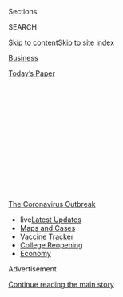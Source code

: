 <div id="app">

<div>

<div>

<div>

<div class="NYTAppHideMasthead css-1q2w90k e1suatyy0">

<div class="section css-ui9rw0 e1suatyy2">

<div class="css-eph4ug er09x8g0">

<div class="css-6n7j50">

</div>

<span class="css-1dv1kvn">Sections</span>

<div class="css-10488qs">

<span class="css-1dv1kvn">SEARCH</span>

</div>

[Skip to content](#site-content)[Skip to site
index](#site-index)

</div>

<div id="masthead-section-label" class="css-1wr3we4 eaxe0e00">

[Business](https://www.nytimes3xbfgragh.onion/section/business)

</div>

<div class="css-10698na e1huz5gh0">

</div>

</div>

<div id="masthead-bar-one" class="section hasLinks css-15hmgas e1csuq9d3">

<div class="css-uqyvli e1csuq9d0">

</div>

<div class="css-1uqjmks e1csuq9d1">

</div>

<div class="css-9e9ivx">

[](https://myaccount.nytimes3xbfgragh.onion/auth/login?response_type=cookie&client_id=vi)

</div>

<div class="css-1bvtpon e1csuq9d2">

[Today’s
Paper](https://www.nytimes3xbfgragh.onion/section/todayspaper)

</div>

</div>

</div>

</div>

<div data-aria-hidden="false">

<div id="site-content" data-role="main">

<div>

<div class="css-1aor85t" style="opacity:0.000000001;z-index:-1;visibility:hidden">

<div class="css-1hqnpie">

<div class="css-epjblv">

<span class="css-17xtcya">[Business](/section/business)</span><span class="css-x15j1o">|</span><span class="css-fwqvlz">Dow
Skids Into Bear Market, Heralding an Uncertain
Future</span>

</div>

<div class="css-k008qs">

<div class="css-1iwv8en">

<span class="css-18z7m18"></span>

<div>

</div>

</div>

<span class="css-1n6z4y">https://nyti.ms/38HtXfy</span>

<div class="css-1705lsu">

<div class="css-4xjgmj">

<div class="css-4skfbu" data-role="toolbar" data-aria-label="Social Media Share buttons, Save button, and Comments Panel with current comment count" data-testid="share-tools">

  - 
  - 
  - 
  - 
    
    <div class="css-6n7j50">
    
    </div>

  - 

</div>

</div>

</div>

</div>

</div>

</div>

<div id="NYT_TOP_BANNER_REGION" class="css-13pd83m">

<div>

<div id="styln-prism-menu-1592847958612" class="section interactive-content interactive-size-medium css-1edisqu">

<div class="css-17ih8de interactive-body">

<div id="scroll-container" class="css-1gj85ro">

[<span class="styln-title-wrap"><span class="css-1pje3qr">The
Coronavirus</span><span class="css-1pje3qr">
Outbreak</span></span>](https://www.nytimes3xbfgragh.onion/news-event/coronavirus?action=click&pgtype=Article&state=default&region=TOP_BANNER&context=storylines_menu)

  - <span class="css-kqxiym" data-emphasize="true">live</span>[Latest
    Updates](https://www.nytimes3xbfgragh.onion/2020/08/03/world/coronavirus-covid-19.html?action=click&pgtype=Article&state=default&region=TOP_BANNER&context=storylines_menu)
  - [Maps and
    Cases](https://www.nytimes3xbfgragh.onion/interactive/2020/us/coronavirus-us-cases.html?action=click&pgtype=Article&state=default&region=TOP_BANNER&context=storylines_menu)
  - [Vaccine
    Tracker](https://www.nytimes3xbfgragh.onion/interactive/2020/science/coronavirus-vaccine-tracker.html?action=click&pgtype=Article&state=default&region=TOP_BANNER&context=storylines_menu)
  - [College
    Reopening](https://www.nytimes3xbfgragh.onion/2020/08/02/us/covid-college-reopening.html?action=click&pgtype=Article&state=default&region=TOP_BANNER&context=storylines_menu)
  - [Economy](https://www.nytimes3xbfgragh.onion/live/2020/08/03/business/stock-market-today-coronavirus?action=click&pgtype=Article&state=default&region=TOP_BANNER&context=storylines_menu)

</div>

</div>

</div>

</div>

</div>

<div id="top-wrapper" class="css-1sy8kpn">

<div id="top-slug" class="css-l9onyx">

Advertisement

</div>

[Continue reading the main
story](#after-top)

<div class="ad top-wrapper" style="text-align:center;height:100%;display:block;min-height:250px">

<div id="top" class="place-ad" data-position="top" data-size-key="top">

</div>

</div>

<div id="after-top">

</div>

</div>

<div>

<div id="sponsor-wrapper" class="css-1hyfx7x">

<div id="sponsor-slug" class="css-19vbshk">

Supported by

</div>

[Continue reading the main
story](#after-sponsor)

<div id="sponsor" class="ad sponsor-wrapper" style="text-align:center;height:100%;display:block">

</div>

<div id="after-sponsor">

</div>

</div>

<div class="css-186x18t">

</div>

<div class="css-1vkm6nb ehdk2mb0">

# Dow Skids Into Bear Market, Heralding an Uncertain Future

</div>

The Dow Jones industrial average closed down more than 20 percent from
its high last month, ending a bull market that ran for more than a
decade.

<div class="css-79elbk" data-testid="photoviewer-wrapper">

<div class="css-z3e15g" data-testid="photoviewer-wrapper-hidden">

</div>

<div class="css-1a48zt4 ehw59r15" data-testid="photoviewer-children">

![<span class="css-16f3y1r e13ogyst0" data-aria-hidden="true">The
opening bell at the New York Stock Exchange on
Wednesday.</span><span class="css-cnj6d5 e1z0qqy90" itemprop="copyrightHolder"><span class="css-1ly73wi e1tej78p0">Credit...</span><span><span>Devin
Yalkin for The New York
Times</span></span></span>](https://static01.graylady3jvrrxbe.onion/images/2020/03/11/business/00bullmarket/merlin_170349099_056b3da4-4eb6-4918-aff3-9f1bf9026bac-articleLarge.jpg?quality=75&auto=webp&disable=upscale)

</div>

</div>

<div class="css-18e8msd">

<div class="css-vp77d3 epjyd6m0">

<div class="css-1baulvz">

By [<span class="css-1baulvz last-byline" itemprop="name">Matt
Phillips</span>](https://www.nytimes3xbfgragh.onion/by/matt-phillips)

</div>

</div>

  - 
    
    <div class="css-ld3wwf e16638kd2">
    
    Published March 11, 2020Updated April 8,
    2020
    
    </div>

  - 
    
    <div class="css-4xjgmj">
    
    <div class="css-pvvomx" data-role="toolbar" data-aria-label="Social Media Share buttons, Save button, and Comments Panel with current comment count" data-testid="share-tools">
    
      - 
      - 
      - 
      - 
        
        <div class="css-6n7j50">
        
        </div>
    
      - 
    
    </div>
    
    </div>

</div>

</div>

<div class="section meteredContent css-1r7ky0e" name="articleBody" itemprop="articleBody">

<div class="css-1fanzo5 StoryBodyCompanionColumn">

<div class="css-53u6y8">

The 11-year bull market, which grew in tandem with one of the longest
economic expansions in United States history, weathered a European debt
crisis and survived President Trump’s trade war with China, is dead — a
casualty of the [global coronavirus
pandemic](https://www.nytimes3xbfgragh.onion/2020/03/11/world/coronavirus-news.html).

On Wednesday, the [Dow
Jones](https://www.nytimes3xbfgragh.onion/2020/04/08/business/media/dow-jones-wall-street-journal-william-lewis.html)
industrial average fell 5.9 percent, completing a decline of 20.3
percent from a high reached on Feb. 12 and signaling a bear market. That
threshold — a fall of 20 percent from a high — suggests a fundamental
change in investors’ view of the economy and could be a precursor to a
recession.

</div>

</div>

<div id="markets-dow-bear" class="section interactive-content interactive-size-scoop css-174j8de" data-id="100000007029238">

## Dow Industrials

<div class="css-17ih8de interactive-body" data-sourceid="100000007029238">

<div id="g-markets-dow-bear-box" class="ai2html">

<div id="g-markets-dow-bear-335" class="g-artboard" style="max-width: 335px;max-height: 420px" data-aspect-ratio="0.797" data-min-width="0" data-max-width="599">

<div style="padding: 0 0 125.4974% 0;">

</div>

![](data:image/gif;base64,R0lGODlhCgAKAIAAAB8fHwAAACH5BAEAAAAALAAAAAAKAAoAAAIIhI+py+0PYysAOw==)

<div id="g-ai0-1" class="g-graphic g-aiAbs g-aiPointText" style="top:1.9661%;margin-top:-8.3px;right:86.5873%;width:66px;">

30,000

</div>

<div id="g-ai0-2" class="g-graphic g-aiAbs g-aiPointText" style="top:14.8105%;margin-top:-14.3px;left:11.5301%;margin-left:-33.5px;width:67px;">

Feb.
12

peak

</div>

<div id="g-ai0-3" class="g-graphic g-aiAbs g-aiPointText" style="top:15.2862%;margin-top:-7.3px;right:1.4331%;width:92px;">

Daily
closes

</div>

<div id="g-ai0-4" class="g-graphic g-aiAbs g-aiPointText" style="top:23.3735%;margin-top:-8.3px;right:86.5873%;width:66px;">

28,000

</div>

<div id="g-ai0-5" class="g-graphic g-aiAbs g-aiPointText" style="top:43.825%;margin-top:-8.2px;right:57.0418%;width:92px;">

Correction

</div>

<div id="g-ai0-6" class="g-graphic g-aiAbs g-aiPointText" style="top:44.7808%;margin-top:-8.3px;right:86.5873%;width:66px;">

26,000

</div>

<div id="g-ai0-7" class="g-graphic g-aiAbs g-aiPointText" style="top:66.1881%;margin-top:-8.3px;right:86.5873%;width:66px;">

24,000

</div>

<div id="g-ai0-8" class="g-graphic g-aiAbs g-aiPointText" style="top:72.606%;margin-top:-8.2px;right:57.0287%;width:104px;">

Bear
market

</div>

<div id="g-ai0-9" class="g-graphic g-aiAbs g-aiPointText" style="top:80.4597%;margin-top:-24.3px;right:1.499%;width:104px;">

Wednesday:

down 20.2%

from the
peak

</div>

<div id="g-ai0-10" class="g-graphic g-aiAbs g-aiPointText" style="top:87.5955%;margin-top:-8.3px;right:86.5873%;width:66px;">

22,000

</div>

<div id="g-ai0-11" class="g-graphic g-aiAbs g-aiPointText" style="top:95.4448%;margin-top:-14.3px;left:13.1812%;width:50px;">

FEB.

12

</div>

<div id="g-ai0-12" class="g-graphic g-aiAbs g-aiPointText" style="top:93.7798%;margin-top:-7.3px;left:26.5003%;width:38px;">

18

</div>

<div id="g-ai0-13" class="g-graphic g-aiAbs g-aiPointText" style="top:93.7798%;margin-top:-7.3px;left:44.2595%;width:38px;">

24

</div>

<div id="g-ai0-14" class="g-graphic g-aiAbs g-aiPointText" style="top:93.7798%;margin-top:-7.3px;left:66.4584%;width:80px;">

MARCH
2

</div>

<div id="g-ai0-15" class="g-graphic g-aiAbs g-aiPointText" style="top:93.7798%;margin-top:-7.3px;left:88.6575%;width:30px;">

9

</div>

</div>

<div id="g-markets-dow-bear-600" class="g-artboard" style="width:600px; height:413.031647949081px;" data-aspect-ratio="1.453" data-min-width="600">

<div style="">

</div>

![](data:image/gif;base64,R0lGODlhCgAKAIAAAB8fHwAAACH5BAEAAAAALAAAAAAKAAoAAAIIhI+py+0PYysAOw==)

<div id="g-ai1-1" class="g-graphic g-aiAbs g-aiPointText" style="top:2.0013%;margin-top:-8.3px;right:92.6667%;width:66px;">

30,000

</div>

<div id="g-ai1-2" class="g-graphic g-aiAbs g-aiPointText" style="top:15.0753%;margin-top:-14.3px;left:10.6995%;margin-left:-32.5px;width:65px;">

Feb.
12

peak

</div>

<div id="g-ai1-3" class="g-graphic g-aiAbs g-aiPointText" style="top:15.5596%;margin-top:-7.3px;right:1.2082%;width:92px;">

Daily
closes

</div>

<div id="g-ai1-4" class="g-graphic g-aiAbs g-aiPointText" style="top:23.7914%;margin-top:-8.3px;right:92.6667%;width:66px;">

28,000

</div>

<div id="g-ai1-5" class="g-graphic g-aiAbs g-aiPointText" style="top:44.6086%;margin-top:-8.2px;right:57.4299%;width:92px;">

Correction

</div>

<div id="g-ai1-6" class="g-graphic g-aiAbs g-aiPointText" style="top:45.5815%;margin-top:-8.3px;right:92.6667%;width:66px;">

26,000

</div>

<div id="g-ai1-7" class="g-graphic g-aiAbs g-aiPointText" style="top:67.3715%;margin-top:-8.3px;right:92.6667%;width:66px;">

24,000

</div>

<div id="g-ai1-8" class="g-graphic g-aiAbs g-aiPointText" style="top:73.9042%;margin-top:-8.2px;right:57.4224%;width:104px;">

Bear
market

</div>

<div id="g-ai1-9" class="g-graphic g-aiAbs g-aiPointText" style="top:81.8982%;margin-top:-24.3px;right:1.2451%;width:104px;">

Wednesday:

down 20.2%

from the
peak

</div>

<div id="g-ai1-10" class="g-graphic g-aiAbs g-aiPointText" style="top:89.1616%;margin-top:-8.3px;right:92.6667%;width:66px;">

22,000

</div>

<div id="g-ai1-11" class="g-graphic g-aiAbs g-aiPointText" style="top:95.4565%;margin-top:-7.3px;left:12.1274%;width:70px;">

FEB.
12

</div>

<div id="g-ai1-12" class="g-graphic g-aiAbs g-aiPointText" style="top:95.4565%;margin-top:-7.3px;left:25.6092%;width:38px;">

18

</div>

<div id="g-ai1-13" class="g-graphic g-aiAbs g-aiPointText" style="top:95.4565%;margin-top:-7.3px;left:43.5848%;width:38px;">

24

</div>

<div id="g-ai1-14" class="g-graphic g-aiAbs g-aiPointText" style="top:95.4565%;margin-top:-7.3px;left:66.0543%;width:80px;">

MARCH
2

</div>

<div id="g-ai1-15" class="g-graphic g-aiAbs g-aiPointText" style="top:95.4565%;margin-top:-7.3px;left:88.5241%;width:30px;">

9

</div>

</div>

</div>

</div>

Source: Refinitiv

By The New York Times

</div>

<div class="css-1fanzo5 StoryBodyCompanionColumn">

<div class="css-53u6y8">

The S\&P 500 closed down 4.9 percent on Wednesday, 19 percent below its
recent high, as the market entered a realm where prices for stocks tend
to fall rather than rise, investors seek the shelter of safer assets and
fears of falling profits could prompt businesses to reduce investment
and cut payroll.

</div>

</div>

<div class="css-1fanzo5 StoryBodyCompanionColumn">

<div class="css-53u6y8">

The catalyst of this sudden fall was an outbreak that has spread swiftly
across the globe, disrupting supply chains from Asia to Europe to the
United States and forcing quarantines and travel restrictions that have
ground entire countries to a halt. The pandemic, which has infected tens
of thousands of people in more than 100 countries, has sent the market
careening downward over the past few weeks — despite occasional
reversals on bits of promising
news.

<div id="NYT_MAIN_CONTENT_1_REGION" class="css-9tf9ac">

<div>

<div id="styln-covid-updates-markets" class="section interactive-content interactive-size-medium css-1ftcdic">

<div class="css-17ih8de interactive-body">

<div id="styln-briefing-block">

<div class="briefing-block-header-section">

# [Latest Updates: Economy](https://www.nytimes3xbfgragh.onion/live/2020/08/03/business/stock-market-today-coronavirus?action=click&pgtype=Article&state=default&region=MAIN_CONTENT_1&context=storylines_live_updates)

</div>

<div class="briefing-block-lb-items">

<div class="briefing-block-update-time">

[11h
ago](https://www.nytimes3xbfgragh.onion/live/2020/08/03/business/stock-market-today-coronavirus?action=click&pgtype=Article&state=default&region=MAIN_CONTENT_1&context=storylines_live_updates#the-chicago-fed-president-says-its-up-to-congress-to-save-the-economy)

</div>

<div>

[The Chicago Fed president says it’s up to Congress to save the
economy.](https://www.nytimes3xbfgragh.onion/live/2020/08/03/business/stock-market-today-coronavirus?action=click&pgtype=Article&state=default&region=MAIN_CONTENT_1&context=storylines_live_updates#the-chicago-fed-president-says-its-up-to-congress-to-save-the-economy)

</div>

<div class="briefing-block-update-time">

[11h
ago](https://www.nytimes3xbfgragh.onion/live/2020/08/03/business/stock-market-today-coronavirus?action=click&pgtype=Article&state=default&region=MAIN_CONTENT_1&context=storylines_live_updates#faa-says-boeing-has-effectively-mitigated-defects-in-the-737-max)

</div>

<div>

[F.A.A. says Boeing has ‘effectively mitigated’ defects in the 737
Max.](https://www.nytimes3xbfgragh.onion/live/2020/08/03/business/stock-market-today-coronavirus?action=click&pgtype=Article&state=default&region=MAIN_CONTENT_1&context=storylines_live_updates#faa-says-boeing-has-effectively-mitigated-defects-in-the-737-max)

</div>

<div class="briefing-block-update-time">

[14h
ago](https://www.nytimes3xbfgragh.onion/live/2020/08/03/business/stock-market-today-coronavirus?action=click&pgtype=Article&state=default&region=MAIN_CONTENT_1&context=storylines_live_updates#small-businesses-got-emergency-loans-but-not-what-they-expected)

</div>

<div>

[Small businesses got emergency loans, but not what they
expected.](https://www.nytimes3xbfgragh.onion/live/2020/08/03/business/stock-market-today-coronavirus?action=click&pgtype=Article&state=default&region=MAIN_CONTENT_1&context=storylines_live_updates#small-businesses-got-emergency-loans-but-not-what-they-expected)

</div>

</div>

<div class="briefing-block-footer">

<div class="briefing-block-footer-meta">

[See more
updates](https://www.nytimes3xbfgragh.onion/live/2020/08/03/business/stock-market-today-coronavirus?action=click&pgtype=Article&state=default&region=MAIN_CONTENT_1&context=storylines_live_updates)

</div>

<div class="briefing-block-briefinglinks">

<span>More live coverage:</span>
[Global](https://www.nytimes3xbfgragh.onion/2020/08/03/world/coronavirus-covid-19.html?action=click&pgtype=Article&state=default&region=MAIN_CONTENT_1&context=storylines_live_updates)

</div>

</div>

</div>

</div>

</div>

</div>

</div>

Shares nose-dived again on Wednesday after the World Health Organization
declared that the outbreak had reached “pandemic” status — which the
organization [defined
in 2010](https://www.who.int/csr/disease/swineflu/frequently_asked_questions/pandemic/en/)
as “the worldwide spread of a new disease.”

While the terminology might seem somewhat antiquated, the bulls and
bears are a metaphorical way of describing the changing sentiment among
investors. “It seems to refer to the psychology of the market,” said
Robert Shiller, a Yale economics professor.

The drop in the 30-stock
[Dow](https://www.nytimes3xbfgragh.onion/2020/04/08/business/media/dow-jones-wall-street-journal-william-lewis.html)
index was led by an 18 percent collapse in Boeing, after the aerospace
and defense giant announced new efforts to preserve cash in the face of
a global slide in air travel and the fallout from its troubled 737 Max
plane. The high dollar value of Boeing shares makes it one of the most
influential stocks in the Dow, which is a price-weighted index.

Falling share prices have incinerated $5 trillion in stock market wealth
in less than a month. Few other periods in history compare to the speed
of this bull market’s demise from its recent record, reached just weeks
before.

</div>

</div>

<div class="css-1fanzo5 StoryBodyCompanionColumn">

<div class="css-53u6y8">

The descent into bear territory is a significant moment for markets,
which often operate as something of an experiment in mass psychology.
Although investors are unlikely to immediately change their buying and
selling strategies after Wednesday, the 20 percent marker — arbitrary,
but widely agreed upon — carries symbolic value. Bear markets can also
herald economic recessions — including the 1929 stock market crash that
preceded the Great Depression, or the last bear market that began in
2007 as the United States economy plunged into a financial crisis.

A bull market is one of the best indicators of investors’ confidence in
the underlying strength of the economy, and their belief that corporate
profits and consumer spending are robust and will continue to grow. For
many, it also signals America’s continued pre-eminence in the global
economy, and when a bull market veers off course, investors tend to
panic about the future.

The latest bull market grew out of the ashes of the 2008 financial
crisis, with the S\&P 500 beginning its run in March 2009, and rising
over 300 percent during this period. It lasted about twice as long as
the average bull run. (The gains were 400 percent, if you included
dividend payments.) Since the bull market for the Dow began, it is up
more than 250 percent.

The performance of the S\&P and the Dow together provides a capsule
history of the American economy since it emerged from the recession that
set in after a foreclosure crisis, a panic on Wall Street and a rash of
bank failures beginning in 2007.

In the past decade or so, the United States experienced an economic
expansion with few parallels in history, as the unemployment rate fell
and low interest rates fueled consumer spending, including for major
purchases like houses and cars. Consumer spending has long been the
engine of the American economy, a driving force that has helped lift
markets through rough patches, geopolitical crises and a trade war with
China.

Still, the bull run happened even as income inequality in America has
grown, and the market’s riches have not been distributed evenly. Charles
Geisst, a retired Manhattan College professor, and historian of Wall
Street, described the 11-year run as the “most distrusted bull market”
of recent memory. “It think it was reflective of everything that we’ve
seen socially and politically in the last 12 years,” Mr. Geisst said.
“The average guy did not believe it, didn’t believe in the
prosperity.”

And despite the gains, the long climb for the stock market was a steady
simmer that never quite reached a boil. The 13 percent annual pace of
gains was far less than during similar periods of the 1980s and 1990s
that generated mass enthusiasm for ownership of stocks.

In the end, the bull market was felled by a virus. That’s because an
outbreak of disease such as the coronavirus presents a more complicated
problem that cannot easily be fixed by monetary or fiscal policy, such
as interest-rate and tax cuts. The outbreak’s twin disruptions —
snapping global supply chains and suppressing consumer demand — are
leading to enormous challenges for governments scrambling to contain a
disease while also steadying the economy.

</div>

</div>

</div>

<div>

</div>

<div>

</div>

<div>

</div>

<div>

<div id="bottom-wrapper" class="css-1ede5it">

<div id="bottom-slug" class="css-l9onyx">

Advertisement

</div>

[Continue reading the main
story](#after-bottom)

<div id="bottom" class="ad bottom-wrapper" style="text-align:center;height:100%;display:block;min-height:90px">

</div>

<div id="after-bottom">

</div>

</div>

</div>

</div>

</div>

## Site Index

<div>

</div>

## Site Information Navigation

  - [© <span>2020</span> <span>The New York Times
    Company</span>](https://help.nytimes3xbfgragh.onion/hc/en-us/articles/115014792127-Copyright-notice)

<!-- end list -->

  - [NYTCo](https://www.nytco.com/)
  - [Contact
    Us](https://help.nytimes3xbfgragh.onion/hc/en-us/articles/115015385887-Contact-Us)
  - [Work with us](https://www.nytco.com/careers/)
  - [Advertise](https://nytmediakit.com/)
  - [T Brand Studio](http://www.tbrandstudio.com/)
  - [Your Ad
    Choices](https://www.nytimes3xbfgragh.onion/privacy/cookie-policy#how-do-i-manage-trackers)
  - [Privacy](https://www.nytimes3xbfgragh.onion/privacy)
  - [Terms of
    Service](https://help.nytimes3xbfgragh.onion/hc/en-us/articles/115014893428-Terms-of-service)
  - [Terms of
    Sale](https://help.nytimes3xbfgragh.onion/hc/en-us/articles/115014893968-Terms-of-sale)
  - [Site
    Map](https://spiderbites.nytimes3xbfgragh.onion)
  - [Help](https://help.nytimes3xbfgragh.onion/hc/en-us)
  - [Subscriptions](https://www.nytimes3xbfgragh.onion/subscription?campaignId=37WXW)

</div>

</div>

</div>

</div>
